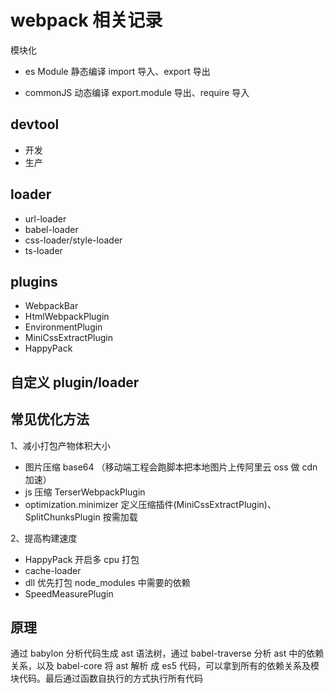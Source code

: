 # webpack 相关记录

模块化

- es Module
  静态编译
  import 导入、export 导出

- commonJS
  动态编译
  export.module 导出、require 导入

## devtool

- 开发
- 生产

## loader

- url-loader
- babel-loader
- css-loader/style-loader
- ts-loader

## plugins

- WebpackBar
- HtmlWebpackPlugin
- EnvironmentPlugin
- MiniCssExtractPlugin
- HappyPack

## 自定义 plugin/loader

## 常见优化方法

1、减小打包产物体积大小

- 图片压缩 base64 （移动端工程会跑脚本把本地图片上传阿里云 oss 做 cdn 加速）
- js 压缩 TerserWebpackPlugin
- optimization.minimizer 定义压缩插件(MiniCssExtractPlugin)、SplitChunksPlugin 按需加载

2、提高构建速度

- HappyPack 开启多 cpu 打包
- cache-loader
- dll 优先打包 node_modules 中需要的依赖
- SpeedMeasurePlugin

<!-- - TerserPlugin 并行压缩
- splitChunks css 切割 -->

## 原理

通过 babylon 分析代码生成 ast 语法树，通过 babel-traverse 分析 ast 中的依赖关系，以及 babel-core 将 ast 解析
成 es5 代码，可以拿到所有的依赖关系及模块代码。最后通过函数自执行的方式执行所有代码
